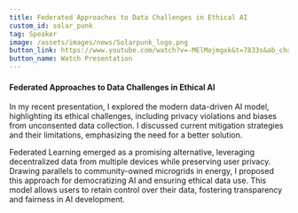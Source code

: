 ```yaml
---
title: Federated Approaches to Data Challenges in Ethical AI
custom_id: solar_punk
tag: Speaker
image: /assets/images/news/Solarpunk_logo.png
button_link: https://www.youtube.com/watch?v=-MElMojmgxk&t=7833s&ab_channel=SolarpunkConference
button_name: Watch Presentation
---
```

#### Federated Approaches to Data Challenges in Ethical AI

In my recent presentation, I explored the modern data-driven AI model, highlighting its ethical challenges, including privacy violations and biases from unconsented data collection. I discussed current mitigation strategies and their limitations, emphasizing the need for a better solution.

Federated Learning emerged as a promising alternative, leveraging decentralized data from multiple devices while preserving user privacy. Drawing parallels to community-owned microgrids in energy, I proposed this approach for democratizing AI and ensuring ethical data use. This model allows users to retain control over their data, fostering transparency and fairness in AI development.
